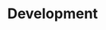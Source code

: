 ---
layout: tag-list
type: tag
title: Development
slug: development
category: blog
sidebar: true
description: >
   Posts about blogging / jekyll theme.
---